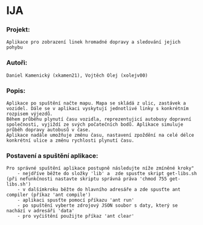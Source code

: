 # IJA
### Projekt:
    Aplikace pro zobrazení linek hromadné dopravy a sledování jejich pohybu

### Autoři:
    Daniel Kamenický (xkamen21), Vojtěch Olej (xolejv00)

### Popis:
    Aplikace po spuštění načte mapu. Mapa se skládá z ulic, zastávek a vozidel. Dále se v aplikaci vyskytují jednotlivé linky s konkrétním rozpisem výjezdů.
    Během průběhu plynutí času vozidla, reprezentujicí autobusy dopravní společnosti, vyjiždí ze svých počatečních bodů. Aplikace simuluje průběh dopravy autobusů v čase.
    Aplikace nadále umožňuje změnu času, nastavení zpoždění na celé délce konkrétní ulice a změnu rychlosti plynutí času.

### Postavení a spuštění aplikace:
    Pro správné spuštění aplikace postupně následujte níže zmíněné kroky"
        - nejdříve běžte do složky 'lib' a  zde spusťte skript get-libs.sh (při nefunkčnosti nastavte skriptu správná práva 'chmod 755 get-libs.sh')
        - v dalšímkroku běžte do hlavního adresáře a zde spusťte ant compiler (příkaz 'ant compile')
        - aplikaci spusťte pomocí příkazu 'ant run'
        - po spuštění vyberte zdrojový JSON soubor s daty, který se nachází v adresáři 'data'
        - pro vyčištění použijte příkaz 'ant clear'
